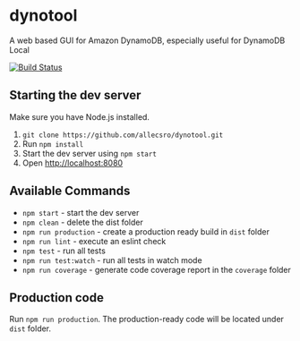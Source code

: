 # dynotool
A web based GUI for Amazon DynamoDB, especially useful for DynamoDB Local

[![Build Status](https://travis-ci.org/allecsro/dynotool.svg?branch=master)](https://travis-ci.org/allecsro/dynotool)


## Starting the dev server

Make sure you have Node.js installed.

1. `git clone https://github.com/allecsro/dynotool.git`
2. Run `npm install`
3. Start the dev server using `npm start`
3. Open [http://localhost:8080](http://localhost:8080)

## Available Commands

- `npm start` - start the dev server
- `npm clean` - delete the dist folder
- `npm run production` - create a production ready build in `dist` folder
- `npm run lint` - execute an eslint check
- `npm test` - run all tests
- `npm run test:watch` - run all tests in watch mode
- `npm run coverage` - generate code coverage report in the `coverage` folder

## Production code

Run `npm run production`. The production-ready code will be located under `dist` folder.

